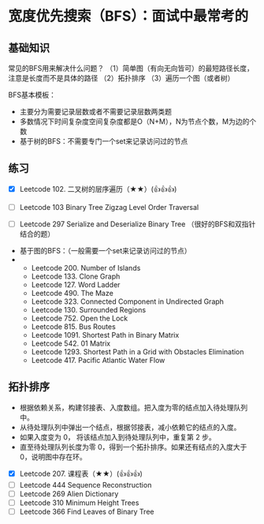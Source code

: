 # 宽度优先搜索（BFS）：面试中最常考的

## 基础知识

常见的BFS用来解决什么问题？
（1）简单图（有向无向皆可）的最短路径长度，注意是长度而不是具体的路径
（2）拓扑排序 
（3）遍历一个图（或者树）

BFS基本模板：

- 主要分为需要记录层数或者不需要记录层数两类题
- 多数情况下时间复杂度空间复杂度都是O（N+M），N为节点个数，M为边的个数
- 基于树的BFS：不需要专门一个set来记录访问过的节点

## 练习
- [x] Leetcode 102. 二叉树的层序遍历（★★）(👍👍👍)
- [ ] Leetcode 103 Binary Tree Zigzag Level Order Traversal
- [ ] Leetcode 297 Serialize and Deserialize Binary Tree （很好的BFS和双指针结合的题）



- 基于图的BFS：（一般需要一个set来记录访问过的节点）
- - Leetcode 200. Number of Islands
  - Leetcode 133. Clone Graph
  - Leetcode 127. Word Ladder
  - Leetcode 490. The Maze
  - Leetcode 323. Connected Component in Undirected Graph
  - Leetcode 130. Surrounded Regions
  - Leetcode 752. Open the Lock
  - Leetcode 815. Bus Routes
  - Leetcode 1091. Shortest Path in Binary Matrix
  - Leetcode 542. 01 Matrix
  - Leetcode 1293. Shortest Path in a Grid with Obstacles Elimination
  - Leetcode 417. Pacific Atlantic Water Flow

## 拓扑排序

- 根据依赖关系，构建邻接表、入度数组。把入度为零的结点加入待处理队列中。
- 从待处理队列中弹出一个结点，根据邻接表，减小依赖它的结点的入度。
- 如果入度变为 0， 将该结点加入到待处理队列中，重复第 2 步。
- 直至待处理队列长度为零 0，得到一个拓扑排序。如果还有结点的入度大于 0，说明图中存在环。

- [x] Leetcode 207. 课程表（★★）(👍👍👍)
- [ ] Leetcode 444 Sequence Reconstruction
- [ ] Leetcode 269 Alien Dictionary
- [ ] Leetcode 310 Minimum Height Trees
- [ ] Leetcode 366 Find Leaves of Binary Tree
